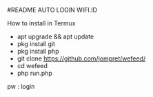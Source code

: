 #README AUTO LOGIN WIFI.ID

How to install in Termux

- apt upgrade && apt update
- pkg install git
- pkg install php 
- git clone https://github.com/jompret/wefeed/
- cd wefeed
- php run.php

pw : login
